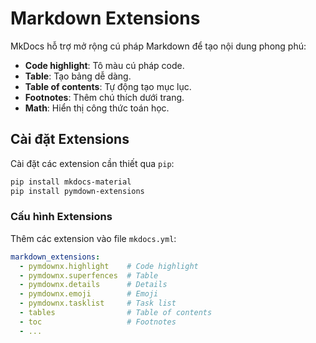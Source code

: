 # Markdown Extensions

MkDocs hỗ trợ mở rộng cú pháp Markdown để tạo nội dung phong phú:

- **Code highlight**: Tô màu cú pháp code.
- **Table**: Tạo bảng dễ dàng.
- **Table of contents**: Tự động tạo mục lục.
- **Footnotes**: Thêm chú thích dưới trang.
- **Math**: Hiển thị công thức toán học.

## Cài đặt Extensions

Cài đặt các extension cần thiết qua `pip`:

```bash
pip install mkdocs-material
pip install pymdown-extensions
```

### Cấu hình Extensions

Thêm các extension vào file `mkdocs.yml`:

```yaml
markdown_extensions:
  - pymdownx.highlight    # Code highlight 
  - pymdownx.superfences  # Table
  - pymdownx.details      # Details
  - pymdownx.emoji        # Emoji
  - pymdownx.tasklist     # Task list
  - tables                # Table of contents
  - toc                   # Footnotes
  - ...
```
